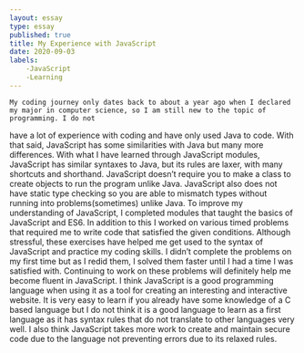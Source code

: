 ```yaml
---
layout: essay
type: essay
published: true
title: My Experience with JavaScript
date: 2020-09-03
labels:
	-JavaScript
	-Learning
---
```


	My coding journey only dates back to about a year ago when I declared my major in computer science, so I am still new to the topic of programming. I do not 
have a lot of experience with coding and have only used Java to code. With that said, JavaScript has some similarities with Java but many more differences. With 
what I have learned through JavaScript modules, JavaScript has similar syntaxes to Java, but its rules are laxer, with many shortcuts and shorthand. JavaScript 
doesn’t require you to make a class to create objects to run the program unlike Java. JavaScript also does not have static type checking so you are able to mismatch 
types without running into problems(sometimes) unlike Java.
	To improve my understanding of JavaScript, I completed modules that taught the basics of JavaScript and ES6. In addition to this I worked on various timed 
problems that required me to write code that satisfied the given conditions. Although stressful, these exercises have helped me get used to the syntax of JavaScript 
and practice my coding skills. I didn’t complete the problems on my first time but as I redid them, I solved them faster until I had a time I was satisfied with. 
Continuing to work on these problems will  definitely help me become fluent in JavaScript.
	I think JavaScript is a good programming language when using it as a tool for creating an interesting and interactive website. It is very easy to learn if 
you already have some knowledge of a C based language but I do not think it is a good language to learn as a first language as it has syntax rules that do not 
translate to other languages very well. I also think JavaScript takes more work to create and maintain secure code due to the language not preventing errors due to 
its relaxed rules.
